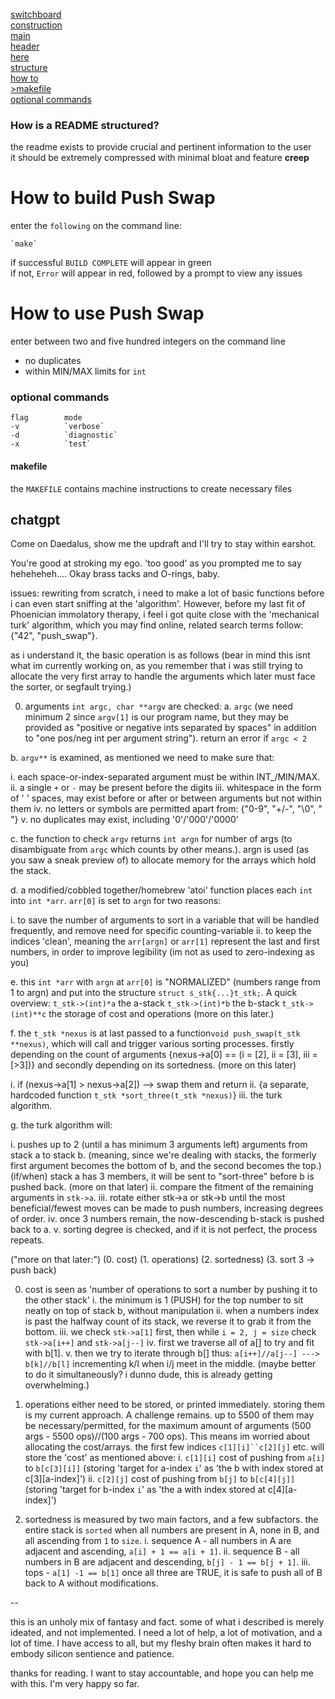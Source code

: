 [switchboard](execute.c)  
[construction](MAKEFILE)  
[main](push_swap.c)  
[header](push_swap.h)  
[here](README.md)  
[structure](#how-is-a-readme-structured)  
[how to](#how-to-build-push-swap)  
[>makefile](#makefile)  
[optional commands](#optional-commands)  
###	How is a README structured?
the readme exists to provide crucial and pertinent information to the user     
it should be extremely compressed with minimal bloat and feature **creep**
#	How to build Push Swap
enter the `following` on the command line:

	`make`  
	
	
if successful `BUILD COMPLETE` will appear in green  
if not, `Error` will appear in red, followed by a prompt to view any issues  
#	How to use Push Swap
enter between two and five hundred integers on the command line  
- no duplicates
- within MIN/MAX limits for `int`

###	optional commands
	flag		mode
	-v 			`verbose`   
	-d 			`diagnostic`  
	-x			`test`


####	makefile
the `MAKEFILE` contains machine instructions to create necessary files  


##	chatgpt

Come on Daedalus, show me the updraft and I'll try to stay within earshot.

You're good at stroking my ego. 'too good' as you prompted me to say heheheheh....
Okay brass tacks and O-rings, baby.

issues:
rewriting from scratch, i need to make a lot of basic functions before i can even start sniffing at the 'algorithm'. However, before my last fit of Phoenician immolatory therapy, i feel i got quite close with the 'mechanical turk' algorithm, which you may find online, related search terms follow: {"42", "push_swap"}.

as i understand it, the basic operation is as follows (bear in mind this isnt what im currently working on, as you remember that i was still trying to allocate the very first array to handle the arguments which later must face the sorter, or segfault trying.)

0. arguments `int argc, char **argv` are checked:
a. `argc` (we need minimum 2 since `argv[1]` is our program name, but they may be provided as "positive or negative ints separated by spaces" in addition to "one pos/neg int per argument string"). return an error if `argc < 2`

b. `argv**` is examined, as mentioned we need to make sure that:

i. each space-or-index-separated argument must be within INT_/MIN/MAX.
ii. a single `+` or `-` may be present before the digits
iii. whitespace in the form of ' ' spaces, may exist before or after or between arguments but not within them
iv. no letters or symbols are permitted apart from: {"0-9", "+/-", "\0", " "}
v. no duplicates may exist, including '0'/'000'/'0000'

c. the function to check `argv` returns `int argn` for number of args (to disambiguate from `argc` which counts by other means.). argn is used (as you saw a sneak preview of) to allocate memory for the arrays which hold the stack.

d. a modified/cobbled together/homebrew 'atoi' function places each `int` into `int *arr`. `arr[0]` is set to `argn` for two reasons:

i. to save the number of arguments to sort in a variable that will be handled frequently, and remove need for specific counting-variable
ii. to keep the indices 'clean', meaning the `arr[argn]` or `arr[1]` represent the last and first numbers, in order to improve legibility (im not as used to zero-indexing as you)

e. this `int *arr` with `argn` at `arr[0]` is "NORMALIZED" (numbers range from 1 to argn) and put into the structure `struct s_stk{...}t_stk;`. A quick overview:
`t_stk->(int)*a`
the a-stack
`t_stk->(int)*b`
the b-stack
`t_stk->(int)**c`
the storage of cost and operations (more on this later.)

f. the `t_stk *nexus` is at last passed to a function`void push_swap(t_stk **nexus)`, which will call and trigger various sorting processes. firstly depending on the count of arguments {nexus->a[0] == (i = [2], ii = [3], iii = [>3])} and secondly depending on its sortedness. (more on this later)

i. if (nexus->a[1] > nexus->a[2]) --> swap them and return
ii. {a separate, hardcoded function `t_stk *sort_three(t_stk *nexus)`}
iii. the turk algorithm.

g. the turk algorithm will:

i. pushes up to 2 (until a has minimum 3 arguments left) arguments from stack a to stack b. (meaning, since we're dealing with stacks, the formerly first argument becomes the bottom of b, and the second becomes the top.)
(if/when) stack a has 3 members, it will be sent to "sort-three" before b is pushed back. (more on that later)
ii. compare the fitment of the remaining arguments in `stk->a`.
iii. rotate either stk->a or stk->b until the most beneficial/fewest moves can be made to push numbers, increasing degrees of order.
iv. once 3 numbers remain, the now-descending b-stack is pushed back to a.
v. sorting degree is checked, and if it is not perfect, the process repeats.

("more on that later:")
(0. cost)
(1. operations)
(2. sortedness)
(3. sort 3 -> push back)

0. cost is seen as 'number of operations to sort a number by pushing it to the other stack'
i. the minimum is 1 (PUSH) for the top number to sit neatly on top of stack b, without manipulation
ii. when a numbers index is past the halfway count of its stack, we reverse it to grab it from the bottom.
iii. we check `stk->a[1]` first, then while `i = 2, j = size` check `stk->a[i++]` and `stk->a[j--]`
iv. first we traverse all of a[] to try and fit with b[1].
v. then we try to iterate through b[] thus: `a[i++]//a[j--] ---> b[k]//b[l]` incrementing k/l when i/j meet in the middle. (maybe better to do it simultaneously? i dunno dude, this is already getting overwhelming.)

1. operations either need to be stored, or printed immediately. storing them is my current approach. A challenge remains. up to 5500 of them may be necessary/permitted, for the maximum amount of arguments (500 args - 5500 ops)//(100 args - 700 ops). This means im worried about allocating the cost/arrays.
the first few indices `c[1][i]``c[2][j]` etc. will store the 'cost' as mentioned above:
i. `c[1][i]` cost of pushing from `a[i]` to `b[c[3][i]]` (storing 'target for a-index `i`' as 'the b with index stored at c[3][a-index]')
ii. `c[2][j]` cost of pushing from `b[j]` to `b[c[4][j]]` (storing 'target for b-index `i`' as 'the a with index stored at c[4][a-index]')

2. sortedness is measured by two main factors, and a few subfactors.
the entire stack is `sorted` when all numbers are present in A, none in B, and all ascending from `1` to `size`.
i. sequence A - all numbers in A are adjacent and ascending, `a[i] + 1 == a[i + 1]`.
ii. sequence B - all numbers in B are adjacent and descending, `b[j] - 1 == b[j + 1]`.
iii. tops - `a[1] -1 == b[1]`
once all three are TRUE, it is safe to push all of B back to A without modifications.

--

this is an unholy mix of fantasy and fact. some of what i described is merely ideated, and not implemented. I need a lot of help, a lot of motivation, and a lot of time. I have access to all, but my fleshy brain often makes it hard to embody silicon sentience and patience.

thanks for reading. I want to stay accountable, and hope you can help me with this. I'm very happy so far.